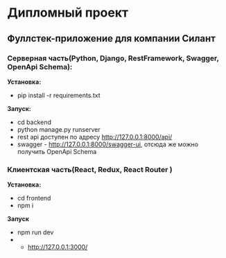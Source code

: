 # Дипломный проект
## Фуллстек-приложение для компании Силант

### Серверная часть(Python, Django, RestFramework, Swagger, OpenApi Schema):
__Установка:__
- pip install -r requirements.txt

__Запуск:__ 
- cd backend
- python manage.py runserver
- rest api доступен по адресу <http://127.0.0.1:8000/api/>
- swagger - <http://127.0.0.1:8000/swagger-ui>, отсюда же можно получить OpenApi Schema

### Клиентская часть(React, Redux, React Router )
__Установка:__
- cd frontend
- npm i

__Запуск__
- npm run dev
- - <http://127.0.0.1:3000/>

